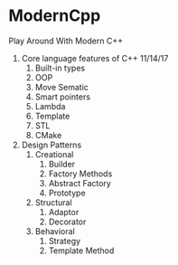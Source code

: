 # ModernCpp

Play Around With Modern C++
1. Core language features of C++ 11/14/17
   1. Built-in types
   2. OOP
   3. Move Sematic
   4. Smart pointers
   5. Lambda
   6. Template
   7. STL
   8. CMake
2. Design Patterns
   1. Creational
      1. Builder
      2. Factory Methods
      3. Abstract Factory
      4. Prototype
   2. Structural
      1. Adaptor
      2. Decorator
   3. Behavioral
      1. Strategy
      2. Template Method
